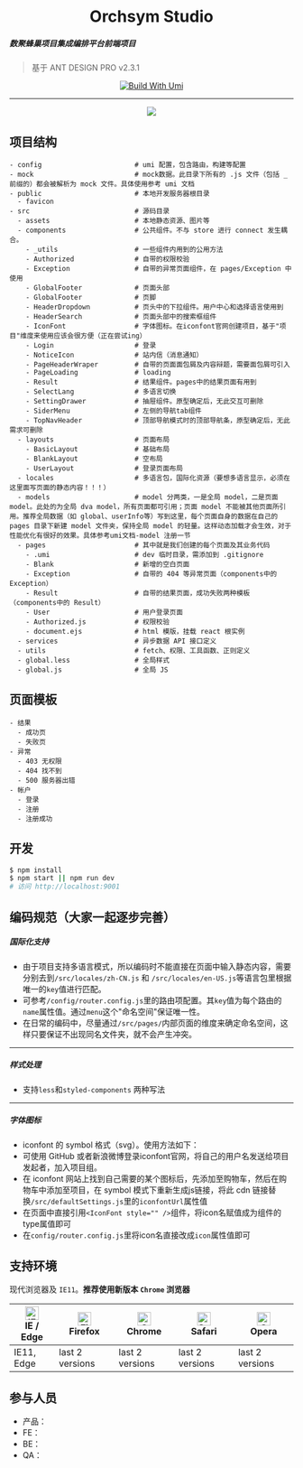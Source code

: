 <h1 align="center">Orchsym Studio</h1>
<h5>数聚蜂巢项目集成编排平台前端项目</h5>

> 基于 ANT DESIGN PRO v2.3.1

<div align="center">

[![Build With Umi](https://img.shields.io/badge/build%20with-umi-028fe4.svg?style=flat-square)](http://umijs.org/)
- - -
![](http://nifi.apache.org/assets/images/flow.png)

</div>

## 项目结构

```
- config                       # umi 配置，包含路由，构建等配置
- mock                         # mock数据。此目录下所有的 .js 文件（包括 _ 前缀的）都会被解析为 mock 文件。具体使用参考 umi 文档
- public                       # 本地开发服务器根目录
  - favicon
- src                          # 源码目录
  - assets                     # 本地静态资源、图片等
  - components                 # 公共组件。不与 store 进行 connect 发生耦合。
    - _utils                   # 一些组件内用到的公用方法
    - Authorized               # 自带的权限校验
    - Exception                # 自带的异常页面组件，在 pages/Exception 中使用
    - GlobalFooter             # 页面头部
    - GlobalFooter             # 页脚
    - HeaderDropdown           # 页头中的下拉组件。用户中心和选择语言使用到
    - HeaderSearch             # 页面头部中的搜索框组件
    - IconFont                 # 字体图标。在iconfont官网创建项目，基于"项目"维度来使用应该会很方便（正在尝试ing）
    - Login                    # 登录
    - NoticeIcon               # 站内信（消息通知）
    - PageHeaderWraper         # 自带的页面面包屑及内容辩题，需要面包屑可引入
    - PageLoading              # loading
    - Result                   # 结果组件。pages中的结果页面有用到
    - SelectLang               # 多语言切换
    - SettingDrawer            # 抽屉组件。原型确定后，无此交互可删除
    - SiderMenu                # 左侧的导航tab组件
    - TopNavHeader             # 顶部导航模式时的顶部导航条，原型确定后，无此需求可删除
  - layouts                    # 页面布局
    - BasicLayout              # 基础布局
    - BlankLayout              # 空布局
    - UserLayout               # 登录页面布局
  - locales                    # 多语言包，国际化资源（要想多语言显示，必须在这里面写页面的静态内容！！！）
  - models                     # model 分两类，一是全局 model，二是页面 model。此处的为全局 dva model，所有页面都可引用；页面 model 不能被其他页面所引用。推荐全局数据（如 global、userInfo等）写到这里，每个页面自身的数据在自己的 pages 目录下新建 model 文件夹，保持全局 model 的轻量。这样动态加载才会生效，对于性能优化有很好的效果。具体参考umi文档-model 注册一节
  - pages                      # 其中就是我们创建的每个页面及其业务代码
    - .umi                     # dev 临时目录，需添加到 .gitignore
    - Blank                    # 新增的空白页面
    - Exception                # 自带的 404 等异常页面（components中的 Exception）
    - Result                   # 自带的结果页面，成功失败两种模板（components中的 Result）
    - User                     # 用户登录页面
    - Authorized.js            # 权限校验
    - document.ejs             # html 模版，挂载 react 根实例
  - services                   # 异步数据 API 接口定义
  - utils                      # fetch、权限、工具函数、正则定义
  - global.less                # 全局样式
  - global.js                  # 全局 JS
```

## 页面模板

```
- 结果
  - 成功页
  - 失败页
- 异常
  - 403 无权限
  - 404 找不到
  - 500 服务器出错
- 帐户
  - 登录
  - 注册
  - 注册成功
```

## 开发
```bash
$ npm install
$ npm start || npm run dev
# 访问 http://localhost:9001
```
## 编码规范（大家一起逐步完善）
##### 国际化支持
- 由于项目支持多语言模式，所以编码时不能直接在页面中输入静态内容，需要分别去到`/src/locales/zh-CN.js` 和 `/src/locales/en-US.js`等语言包里根据唯一的`key`值进行匹配。
- 可参考`/config/router.config.js`里的路由项配置。其`key`值为每个路由的`name`属性值。通过`menu`这个"命名空间"保证唯一性。
- 在日常的编码中，尽量通过`/src/pages/`内部页面的维度来确定命名空间，这样只要保证不出现同名文件夹，就不会产生冲突。
- - -
##### 样式处理
- 支持`less`和`styled-components` 两种写法 
- - -
##### 字体图标
- iconfont 的 symbol 格式（svg）。使用方法如下：
- 可使用 GitHub 或者新浪微博登录iconfont官网，将自己的用户名发送给项目发起者，加入项目组。
- 在 iconfont 网站上找到自己需要的某个图标后，先添加至购物车，然后在购物车中添加至项目，在 symbol 模式下重新生成js链接，将此 cdn 链接替换`/src/defaultSettings.js`里的`iconfontUrl`属性值
- 在页面中直接引用`<IconFont style="" />`组件，将icon名赋值成为组件的type属值即可
- 在`config/router.config.js`里将icon名直接改成`icon`属性值即可
## 支持环境

现代浏览器及 `IE11`。**推荐使用新版本 `Chrome` 浏览器**

| [<img src="https://raw.githubusercontent.com/alrra/browser-logos/master/src/edge/edge_48x48.png" alt="IE / Edge" width="24px" height="24px" />](http://godban.github.io/browsers-support-badges/)</br>IE / Edge | [<img src="https://raw.githubusercontent.com/alrra/browser-logos/master/src/firefox/firefox_48x48.png" alt="Firefox" width="24px" height="24px" />](http://godban.github.io/browsers-support-badges/)</br>Firefox | [<img src="https://raw.githubusercontent.com/alrra/browser-logos/master/src/chrome/chrome_48x48.png" alt="Chrome" width="24px" height="24px" />](http://godban.github.io/browsers-support-badges/)</br>Chrome | [<img src="https://raw.githubusercontent.com/alrra/browser-logos/master/src/safari/safari_48x48.png" alt="Safari" width="24px" height="24px" />](http://godban.github.io/browsers-support-badges/)</br>Safari | [<img src="https://raw.githubusercontent.com/alrra/browser-logos/master/src/opera/opera_48x48.png" alt="Opera" width="24px" height="24px" />](http://godban.github.io/browsers-support-badges/)</br>Opera |
| --------- | --------- | --------- | --------- | --------- |
| IE11, Edge| last 2 versions| last 2 versions| last 2 versions| last 2 versions

## 参与人员
- 产品：
- FE：
- BE：
- QA：
